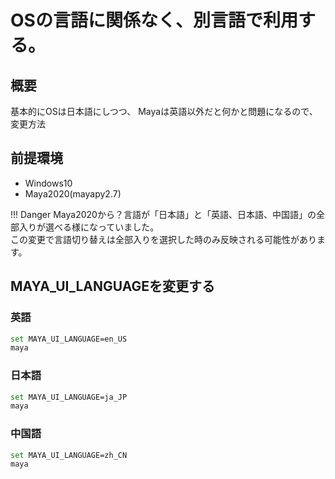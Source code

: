 # OSの言語に関係なく、別言語で利用する。
## 概要
基本的にOSは日本語にしつつ、  Mayaは英語以外だと何かと問題になるので、変更方法  


## 前提環境
- Windows10
- Maya2020(mayapy2.7)

!!! Danger
    Maya2020から？言語が「日本語」と「英語、日本語、中国語」の全部入りが選べる様になっていました。  
    この変更で言語切り替えは全部入りを選択した時のみ反映される可能性があります。  

## MAYA_UI_LANGUAGEを変更する
### 英語
``` bash
set MAYA_UI_LANGUAGE=en_US
maya
```
### 日本語
``` bash
set MAYA_UI_LANGUAGE=ja_JP
maya
```
### 中国語
``` bash
set MAYA_UI_LANGUAGE=zh_CN
maya
```